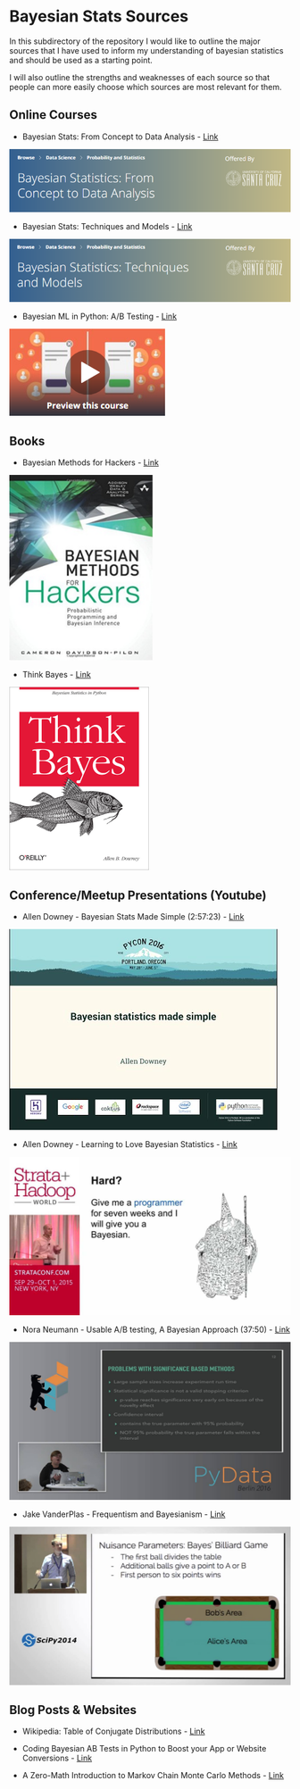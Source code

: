 # Bayesian Stats Sources

In this subdirectory of the repository I would like to outline the major sources that I have used to
inform my understanding of bayesian statistics and should be used as a starting point.

I will also outline the strengths and weaknesses of each source so that people can more easily choose
which sources are most relevant for them.

## Online Courses

* Bayesian Stats: From Concept to Data Analysis - [Link](https://www.coursera.org/learn/bayesian-statistics?)

![Bayesian Stats: From Concept to Data Analysis](coursera1.png)

* Bayesian Stats: Techniques and Models - [Link](https://www.coursera.org/learn/mcmc-bayesian-statistics)

![Bayesian Stats: Techniques and Models](coursera2.png)

* Bayesian ML in Python: A/B Testing - [Link](https://www.udemy.com/bayesian-machine-learning-in-python-ab-testing/)

![Bayesian ML in Python: A/B Testing](ab_testing.png)

## Books

* Bayesian Methods for Hackers - [Link](https://github.com/CamDavidsonPilon/Probabilistic-Programming-and-Bayesian-Methods-for-Hackers)

![Bayesian Methods for Hackers](bayesian_mthds_4_hckers.png)

* Think Bayes - [Link](https://greenteapress.com/wp/think-bayes/)

![think bayes](./think_bayes_cover.png)


## Conference/Meetup Presentations (Youtube)

* Allen Downey - Bayesian Stats Made Simple (2:57:23) - [Link](https://www.youtube.com/watch?v=TpgiFIGXcT4)

![Allen Downey - Bayesian Stats Made Simple](adowney1.jpg)

* Allen Downey - Learning to Love Bayesian Statistics - [Link](https://www.youtube.com/watch?v=R6d-AbkhBQ8)

![Allen Downey - Learning to Love Bayesian Statistics](adowney2.jpg)

* Nora Neumann - Usable A/B testing, A Bayesian Approach (37:50) - [Link](https://www.youtube.com/watch?v=PSqtcNZDj4A)

![Nora Neumann - Usable A/B testing, A Bayesian Approach](nneumann1.jpg)

* Jake VanderPlas - Frequentism and Bayesianism - [Link](https://www.youtube.com/watch?v=KhAUfqhLakw)

![Jake VanderPlas - Frequentism and Bayesianism](jvanderplas1.jpg)


## Blog Posts & Websites

* Wikipedia: Table of Conjugate Distributions - [Link](https://en.wikipedia.org/wiki/Conjugate_prior#Table_of_conjugate_distributions)

* Coding Bayesian AB Tests in Python to Boost your App or Website Conversions - [Link](https://medium.com/@thibalbo/coding-bayesian-ab-tests-in-python-e89356b3f4bd)

* A Zero-Math Introduction to Markov Chain Monte Carlo Methods - [Link](https://towardsdatascience.com/a-zero-math-introduction-to-markov-chain-monte-carlo-methods-dcba889e0c50)
